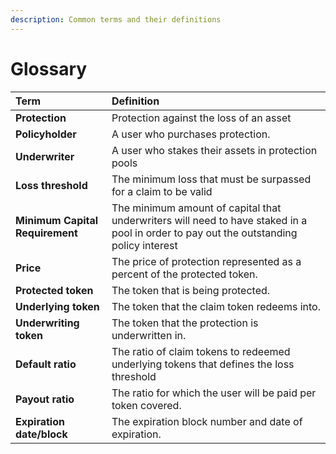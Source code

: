 ```yaml
---
description: Common terms and their definitions
---
```


# Glossary

| **Term** | **Definition** |
| :--- | :--- |
| **Protection** | Protection against the loss of an asset |
| **Policyholder** | A user who purchases protection. |
| **Underwriter** | A user who stakes their assets in protection pools |
| **Loss threshold** | The minimum loss that must be surpassed for a claim to be valid |
| **Minimum Capital Requirement** | The minimum amount of capital that underwriters will need to have staked in a pool in order to pay out the outstanding policy interest |
| **Price** | The price of protection represented as a percent of the protected token. |
| **Protected token** | The token that is being protected. |
| **Underlying token** | The token that the claim token redeems into. |
| **Underwriting token** | The token that the protection is underwritten in. |
| **Default ratio** | The ratio of claim tokens to redeemed underlying tokens that defines the loss threshold |
| **Payout ratio** | The ratio for which the user will be paid per token covered. |
| **Expiration date/block** | The expiration block number and date of expiration. |



